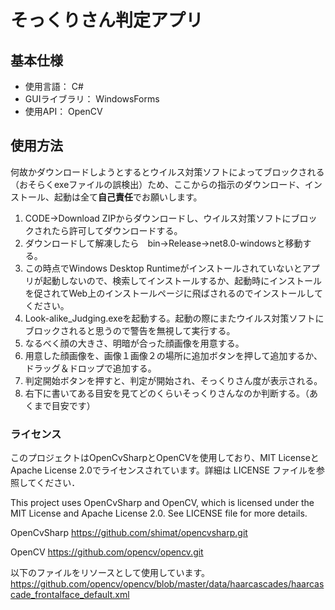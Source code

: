 # そっくりさん判定アプリ
## 基本仕様
- 使用言語： C#
- GUIライブラリ： WindowsForms
- 使用API： OpenCV
## 使用方法
何故かダウンロードしようとするとウイルス対策ソフトによってブロックされる（おそらくexeファイルの誤検出）ため、ここからの指示のダウンロード、インストール、起動は全て**自己責任**でお願いします。
1. CODE→Download ZIPからダウンロードし、ウイルス対策ソフトにブロックされたら許可してダウンロードする。
2. ダウンロードして解凍したら　bin→Release→net8.0-windowsと移動する。
3. この時点でWindows Desktop Runtimeがインストールされていないとアプリが起動しないので、検索してインストールするか、起動時にインストールを促されてWeb上のインストールページに飛ばされるのでインストールしてください。
4. Look-alike_Judging.exeを起動する。起動の際にまたウイルス対策ソフトにブロックされると思うので警告を無視して実行する。
5. なるべく顔の大きさ、明暗が合った顔画像を用意する。
6. 用意した顔画像を、画像１画像２の場所に追加ボタンを押して追加するか、ドラッグ＆ドロップで追加する。
7. 判定開始ボタンを押すと、判定が開始され、そっくりさん度が表示される。
8. 右下に書いてある目安を見てどのくらいそっくりさんなのか判断する。（あくまで目安です）

### ライセンス
このプロジェクトはOpenCvSharpとOpenCVを使用しており、MIT LicenseとApache License 2.0でライセンスされています。詳細は LICENSE ファイルを参照してください．

This project uses OpenCvSharp and OpenCV, which is licensed under the MIT License and Apache License 2.0. See LICENSE file for more details.

OpenCvSharp
https://github.com/shimat/opencvsharp.git

OpenCV
https://github.com/opencv/opencv.git

以下のファイルをリソースとして使用しています。
https://github.com/opencv/opencv/blob/master/data/haarcascades/haarcascade_frontalface_default.xml
